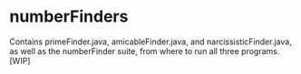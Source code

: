 # numberFinders
Contains primeFinder.java, amicableFinder.java, and narcissisticFinder.java, as well as the numberFinder suite, from where to run all three programs. [WIP]
